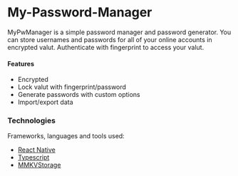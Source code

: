 # My-Password-Manager

MyPwManager is a simple password manager and password generator. You can store usernames and passwords for all of your online accounts in encrypted valut. Authenticate with fingerprint to access your valut.<br />

#### Features

* Encrypted
* Lock valut with fingerprint/password
* Generate passwords with custom options
* Import/export data

### Technologies

Frameworks, languages and tools used:

* [React Native]()
* [Typescript]()
* [MMKVStorage](https://rnmmkv.vercel.app/#/)
